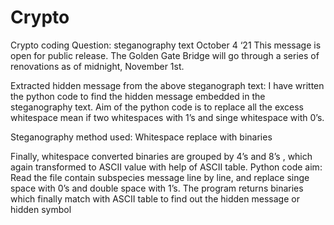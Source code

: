 # Crypto
Crypto coding
Question: steganography text
    October 4 ‘21   This  message  is  open  for  public  release.  The Golden Gate Bridge will go through a series of renovations as of midnight, November 1st.

Extracted hidden message from the above steganograph text:
I have written the python code to find the hidden message embedded in the steganography text.
Aim of the python code is to replace all the excess whitespace mean if two whitespaces with 1’s and singe whitespace with 0’s.

Steganography method used: Whitespace replace with binaries

Finally, whitespace converted binaries are grouped by 4’s and 8’s , which again transformed to ASCII value with help of ASCII table.
Python code aim:  Read the file contain subspecies message line by line, and replace singe space with 0’s and double space with 1’s. The program returns binaries which finally match with ASCII table to find out the hidden message or hidden symbol 
